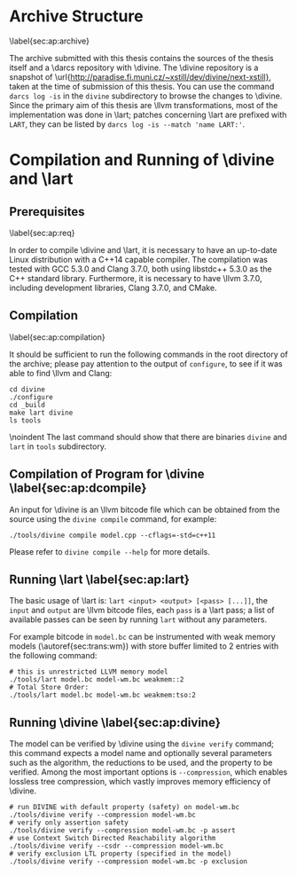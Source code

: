 # Archive Structure

\label{sec:ap:archive}

The archive submitted with this thesis contains the sources of the thesis itself
and a \darcs repository with \divine. The \divine repository is a snapshot of
\url{http://paradise.fi.muni.cz/~xstill/dev/divine/next-xstill}, taken at the
time of submission of this thesis. You can use the command `darcs log -is` in
the `divine` subdirectory to browse the changes to \divine. Since the primary
aim of this thesis are \llvm transformations, most of the implementation was
done in \lart; patches concerning \lart are prefixed with `LART`, they can be
listed by `darcs log -is --match 'name LART:'`.

# Compilation and Running of \divine and \lart

## Prerequisites

\label{sec:ap:req}

In order to compile \divine and \lart, it is necessary to have an up-to-date
Linux distribution with a C++14 capable compiler. The compilation was tested
with GCC 5.3.0 and Clang 3.7.0, both using libstdc++ 5.3.0 as the C++ standard
library.  Furthermore, it is necessary to have \llvm 3.7.0, including
development libraries, Clang 3.7.0, and CMake.

## Compilation

\label{sec:ap:compilation}

It should be sufficient to run the following commands in the root directory of
the archive; please pay attention to the output of `configure`, to see if it was
able to find \llvm and Clang:

```{.bash}
cd divine
./configure
cd _build
make lart divine
ls tools
```

\noindent
The last command should show that there are binaries `divine` and `lart` in
`tools` subdirectory.

## Compilation of Program for \divine \label{sec:ap:dcompile}

An input for \divine is an \llvm bitcode file which can be obtained from the
source using the `divine compile` command, for example:

```{.bash}
./tools/divine compile model.cpp --cflags=-std=c++11
```

Please refer to `divine compile --help` for more details.

## Running \lart \label{sec:ap:lart}

The basic usage of \lart is: `lart <input> <output> [<pass> [...]]`, the `input`
and `output` are \llvm bitcode files, each `pass` is a \lart pass; a list of
available passes can be seen by running `lart` without any parameters.

For example bitcode in `model.bc` can be instrumented with weak memory models
(\autoref{sec:trans:wm}) with store buffer limited to 2 entries with the
following command:

```{.bash}
# this is unrestricted LLVM memory model
./tools/lart model.bc model-wm.bc weakmem::2
# Total Store Order:
./tools/lart model.bc model-wm.bc weakmem:tso:2
```

## Running \divine \label{sec:ap:divine}

The model can be verified by \divine using the `divine verify` command; this
command expects a model name and optionally several parameters such as the
algorithm, the reductions to be used, and the property to be verified. Among the
most important options is `--compression`, which enables lossless tree
compression, which vastly improves memory efficiency of \divine.

```{.bash}
# run DIVINE with default property (safety) on model-wm.bc
./tools/divine verify --compression model-wm.bc
# verify only assertion safety
./tools/divine verify --compression model-wm.bc -p assert
# use Context Switch Directed Reachability algorithm
./tools/divine verify --csdr --compression model-wm.bc
# verify exclusion LTL property (specified in the model)
./tools/divine verify --compression model-wm.bc -p exclusion
```
